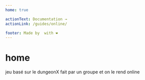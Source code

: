 ```yaml
---
home: true

actionText: Documentation →
actionLink: /guides/online/

footer: Made by  with ❤️  
---
```



# home

jeu basé sur le dungeonX fait par un groupe et on le rend online

